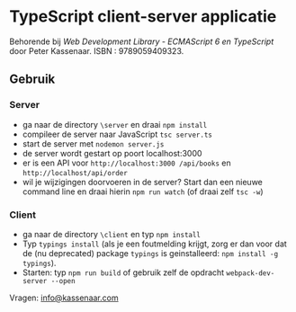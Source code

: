 # TypeScript client-server applicatie
Behorende bij <em>Web Development Library - ECMAScript 6 en TypeScript</em> door Peter Kassenaar.
ISBN : 9789059409323. 

## Gebruik

### Server

- ga naar de directory `\server` en draai `npm install`
- compileer de server naar JavaScript `tsc server.ts`
- start de server met `nodemon server.js`
- de server wordt gestart op poort localhost:3000
- er is een API voor `http://localhost:3000 /api/books` en `http://localhost/api/order`
- wil je wijzigingen doorvoeren in de server? Start dan een nieuwe command line en draai hierin `npm run watch` (of draai zelf `tsc -w`)

### Client

- ga naar de directory `\client` en typ `npm install`
- Typ `typings install` (als je een foutmelding krijgt, zorg er dan voor dat de (nu deprecated) package `typings` is geinstalleerd: `npm install -g typings`).
- Starten: typ `npm run build` of gebruik zelf de opdracht `webpack-dev-server --open`

Vragen: info@kassenaar.com


